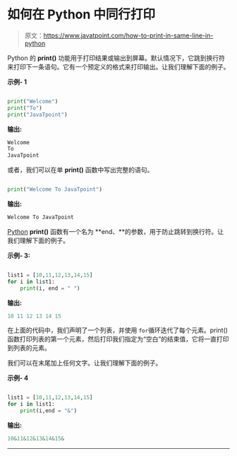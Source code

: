 # 如何在 Python 中同行打印

> 原文：<https://www.javatpoint.com/how-to-print-in-same-line-in-python>

Python 的 **print()** 功能用于打印结果或输出到屏幕。默认情况下，它跳到换行符来打印下一条语句。它有一个预定义的格式来打印输出。让我们理解下面的例子。

**示例- 1**

```py

print("Welcome")
print("To")
print("JavaTpoint")

```

**输出:**

```py
Welcome
To
JavaTpoint

```

或者，我们可以在单 **print()** 函数中写出完整的语句。

```py

print("Welcome To JavaTpoint")

```

**输出:**

```py
Welcome To JavaTpoint

```

[Python](https://www.javatpoint.com/python-tutorial) **print()** 函数有一个名为 **end、**的参数，用于防止跳转到换行符。让我们理解下面的例子。

**示例- 3:**

```py

list1 = [10,11,12,13,14,15]
for i in list1:
    print(i, end = " ")

```

**输出:**

```py
10 11 12 13 14 15

```

在上面的代码中，我们声明了一个列表，并使用 `for`循环迭代了每个元素。print()函数打印列表的第一个元素，然后打印我们指定为“空白”的结束值，它将一直打印到列表的元素。

我们可以在末尾加上任何文字。让我们理解下面的例子。

**示例- 4**

```py

list1 = [10,11,12,13,14,15]
for i in list1:
    print(i,end = "&")

```

**输出:**

```py
10&11&12&13&14&15&

```

* * *